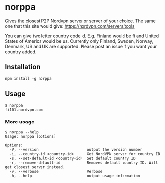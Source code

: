 # norppa

Gives the closest P2P Nordvpn server or server of your choice. The same one that this site would give: https://nordvpn.com/servers/tools

You can give two letter country code id. E.g. Finland would be fi and United States of America would be us. Currently only Finland, Sweden, Norway, Denmark, US and UK are supported. Please post an issue if you want your country added.

## Installation

`npm install -g norppa`

## Usage

```
$ norppa
fi101.nordvpn.com
```

### More usage

```
$ norppa --help
Usage: norppa [options]

Options:
  -V, --version                      output the version number
  -i, --country-id <country-id>      Get NordVPN server for country ID
  -s, --set-default-id <country-id>  Set default country ID
  -r, --remove-default-id            Removes default country ID. Will get closest server instead.
  -v, --verbose                      Verbose
  -h, --help                         output usage information
```

